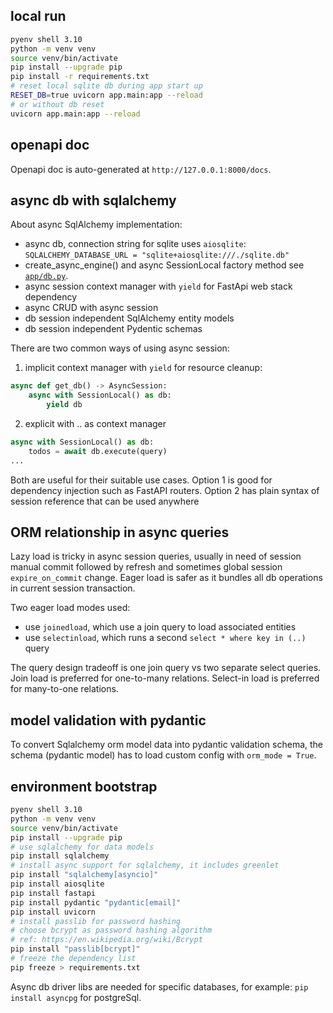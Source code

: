 ## local run

```sh
pyenv shell 3.10
python -m venv venv
source venv/bin/activate
pip install --upgrade pip
pip install -r requirements.txt
# reset local sqlite db during app start up
RESET_DB=true uvicorn app.main:app --reload
# or without db reset
uvicorn app.main:app --reload
```

## openapi doc

Openapi doc is auto-generated at `http://127.0.0.1:8000/docs`.

## async db with sqlalchemy

About async SqlAlchemy implementation:

- async db, connection string for sqlite uses `aiosqlite`:
  `SQLALCHEMY_DATABASE_URL = "sqlite+aiosqlite:///./sqlite.db"`
- create_async_engine() and async SessionLocal factory method
  see [`app/db.py`](./app/db.py).
- async session context manager with `yield` for FastApi web stack dependency
- async CRUD with async session
- db session independent SqlAlchemy entity models
- db session independent Pydentic schemas

There are two common ways of using async session:

1) implicit context manager with `yield` for resource cleanup:

```python
async def get_db() -> AsyncSession:
    async with SessionLocal() as db:
        yield db
```

2) explicit with .. as context manager

```python
async with SessionLocal() as db:
    todos = await db.execute(query)
...
```

Both are useful for their suitable use cases.
Option 1 is good for dependency injection such as FastAPI routers.
Option 2 has plain syntax of session reference that can be used anywhere

## ORM relationship in async queries

Lazy load is tricky in async session queries, usually in need of session
manual commit followed by refresh and sometimes global
session `expire_on_commit`
change.
Eager load is safer as it bundles all db operations in current session
transaction.

Two eager load modes used:

- use `joinedload`, which use a join query to load associated entities
- use `selectinload`, which runs a second `select * where key in (..)` query

The query design tradeoff is one join query vs two separate select queries.
Join load is preferred for one-to-many relations.
Select-in load is preferred for many-to-one relations.

## model validation with pydantic

To convert Sqlalchemy orm model data into pydantic validation schema,
the schema (pydantic model) has to load custom config with `orm_mode = True`.

## environment bootstrap

```sh
pyenv shell 3.10
python -m venv venv
source venv/bin/activate
pip install --upgrade pip
# use sqlalchemy for data models
pip install sqlalchemy
# install async support for sqlalchemy, it includes greenlet
pip install "sqlalchemy[asyncio]"
pip install aiosqlite
pip install fastapi
pip install pydantic "pydantic[email]"
pip install uvicorn
# install passlib for password hashing
# choose bcrypt as password hashing algorithm
# ref: https://en.wikipedia.org/wiki/Bcrypt
pip install "passlib[bcrypt]"
# freeze the dependency list
pip freeze > requirements.txt
```

Async db driver libs are needed for specific databases, for example:
`pip install asyncpg` for postgreSql.

